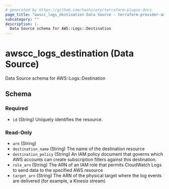```yaml
---
# generated by https://github.com/hashicorp/terraform-plugin-docs
page_title: "awscc_logs_destination Data Source - terraform-provider-awscc"
subcategory: ""
description: |-
  Data Source schema for AWS::Logs::Destination
---
```


# awscc_logs_destination (Data Source)

Data Source schema for AWS::Logs::Destination



<!-- schema generated by tfplugindocs -->
## Schema

### Required

- `id` (String) Uniquely identifies the resource.

### Read-Only

- `arn` (String)
- `destination_name` (String) The name of the destination resource
- `destination_policy` (String) An IAM policy document that governs which AWS accounts can create subscription filters against this destination.
- `role_arn` (String) The ARN of an IAM role that permits CloudWatch Logs to send data to the specified AWS resource
- `target_arn` (String) The ARN of the physical target where the log events are delivered (for example, a Kinesis stream)
